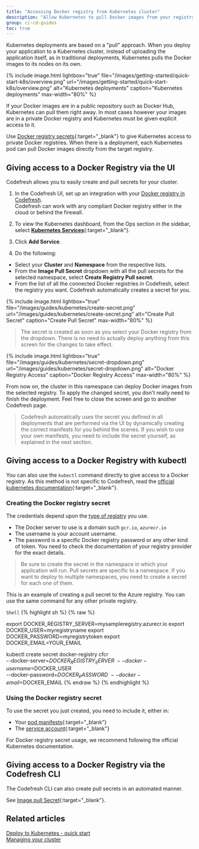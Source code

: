 ```yaml
---
title: "Accessing Docker registry from Kubernetes cluster"
description: "Allow Kubernetes to pull Docker images from your registry"
group: ci-cd-guides
toc: true
---
```


Kubernetes deployments are based on a "pull" approach. When you deploy your application to a Kubernetes
cluster, instead of uploading the application itself, as in traditional deployments, Kubernetes pulls the Docker images to its nodes on its own.


 {% include 
image.html 
lightbox="true" 
file="/images/getting-started/quick-start-k8s/overview.png" 
url="/images/getting-started/quick-start-k8s/overview.png" 
alt="Kubernetes deployments" 
caption="Kubernetes deployments" 
max-width="80%" 
%}

If your Docker images are in a public repository such as Docker Hub, Kubernetes can pull them right away. In most cases however your images are in a private Docker registry and Kubernetes must be given explicit access to it.

Use [Docker registry secrets](https://kubernetes.io/docs/tasks/configure-pod-container/pull-image-private-registry/){:target="\_blank"} to give Kubernetes access to private Docker registries. When there is a deployment, each Kubernetes pod can pull Docker images directly from the target registry.

## Giving access to a Docker Registry via the UI

Codefresh allows you to easily create and pull secrets for your cluster.   

1. In the Codefresh UI, set up an integration with your [Docker registry in Codefresh]({{site.baseurl}}/docs/integrations/docker-registries/).  
  Codefresh can work with any compliant Docker registry either in the cloud or behind the firewall.

1. To view the Kubernetes dashboard, from the Ops section in the sidebar, select [**Kubernetes Services**](https://g.codefresh.io/kubernetes/services/){:target="\_blank"}.
1. Click **Add Service**.
1. Do the following:
  * Select your **Cluster** and **Namespace** from the respective lists.
  * From the **Image Pull Secret** dropdown with all the pull secrets for the selected namespace, select **Create Registry Pull secret**.
  * From the list of all the connected Docker registries in Codefresh, select the registry you want. 
    Codefresh automatically creates a secret for you. 

 {% include 
image.html 
lightbox="true" 
file="/images/guides/kubernetes/create-secret.png" 
url="/images/guides/kubernetes/create-secret.png" 
alt="Create Pull Secret" 
caption="Create Pull Secret" 
max-width="80%" 
%}


>The secret is created as soon as you select your Docker registry from the dropdown. There is no need to actually deploy anything from this screen for the changes to take effect.

 {% include 
image.html 
lightbox="true" 
file="/images/guides/kubernetes/secret-dropdown.png" 
url="/images/guides/kubernetes/secret-dropdown.png" 
alt="Docker Registry Access" 
caption="Docker Registry Access" 
max-width="80%" 
%}

From now on, the cluster in this namespace can deploy Docker images from the selected registry.
To apply the changed secret, you don't really need to finish the deployment. Feel free to
close the screen and go to another Codefresh page.

>Codefresh automatically uses the secret you defined in all deployments that are performed via the UI by dynamically creating the correct manifests for you behind the scenes.
If you wish to use your own manifests, you need to include the secret yourself, as explained in the next section.


## Giving access to a Docker Registry with kubectl

You can also use the `kubectl` command directly to give access to a Docker registry.
As this method is not specific to Codefresh, read the [official kubernetes documentation](https://kubernetes.io/docs/tasks/configure-pod-container/pull-image-private-registry/){:target="\_blank"}.


### Creating the Docker registry secret

The credentials depend upon the [type of registry]({{site.baseurl}}/docs/integrations/docker-registries/) you use. 

- The Docker server to use is a domain such `gcr.io`, `azurecr.io` 
- The username is your account username.
- The password is a specific Docker registry password or any other kind of token. You need to check the documentation of your registry provider for the exact details.

>Be sure to create the secret in the namespace in which your application will run.
Pull secrets are specific to a namespace. If you want to deploy to multiple namespaces, you need to create a secret for each one of them.

This is an example of creating a pull secret to the Azure registry. You can use the same command for any other private registry.

  `Shell`
{% highlight sh %}
{% raw %}

export DOCKER_REGISTRY_SERVER=mysampleregistry.azurecr.io
export DOCKER_USER=myregistryname
export DOCKER_PASSWORD=myregistrytoken
export DOCKER_EMAIL=YOUR_EMAIL

kubectl create secret docker-registry cfcr\
 --docker-server=$DOCKER_REGISTRY_SERVER\
 --docker-username=$DOCKER_USER\
 --docker-password=$DOCKER_PASSWORD\
 --docker-email=$DOCKER_EMAIL
{% endraw %}
{% endhighlight %}

### Using the Docker registry secret

To use the secret you just created, you need to include it, either in: 

* Your [pod manifests](https://kubernetes.io/docs/concepts/containers/#specifying-imagepullsecrets-on-a-pod){:target="\_blank"}
* The [service account](https://kubernetes.io/docs/tasks/configure-pod-container/configure-service-account/#add-imagepullsecrets-to-a-service-account){:target="\_blank"}

For Docker registry secret usage, we recommend following the official Kubernetes documentation.

## Giving access to a Docker Registry via the Codefresh CLI

The Codefresh CLI can also create pull secrets in an automated manner.

See [Image pull Secret](https://codefresh-io.github.io/cli/more/image-pull-secret/){:target="\_blank"}.

## Related articles
[Deploy to Kubernetes - quick start]({{site.baseurl}}/docs/getting-started/deployment-to-kubernetes-quick-start-guide/)  
[Managing your cluster]({{site.baseurl}}/docs/deployments/kubernetes/manage-kubernetes/)  


